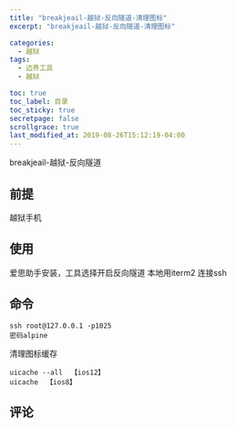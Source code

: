 ```yaml
---
title: "breakjeail-越狱-反向隧道-清理图标"
excerpt: "breakjeail-越狱-反向隧道-清理图标"

categories:
  - 越狱
tags:
  - 边界工具
  - 越狱

toc: true
toc_label: 目录
toc_sticky: true
secretpage: false
scrollgrace: true
last_modified_at: 2019-08-26T15:12:19-04:00
---
```


breakjeail-越狱-反向隧道

## 前提
越狱手机


## 使用
爱思助手安装，工具选择开启反向隧道
本地用iterm2 连接ssh 

## 命令
```shell
ssh root@127.0.0.1 -p1025
密码alpine
```
清理图标缓存
```shell
uicache --all  【ios12】
uicache  【ios8】
```

## 评论




